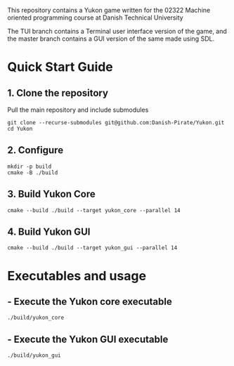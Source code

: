 This repository contains a Yukon game written for the 02322 Machine oriented programming course at Danish Technical University

The TUI branch contains a Terminal user interface version of the game, and the master branch contains a GUI version of the same made using SDL.

# Quick Start Guide
## 1. Clone the repository
Pull the main repository and include submodules
```
git clone --recurse-submodules git@github.com:Danish-Pirate/Yukon.git
cd Yukon
```
## 2. Configure
```
mkdir -p build
cmake -B ./build
```
## 3. Build Yukon Core
```
cmake --build ./build --target yukon_core --parallel 14
```
## 4. Build Yukon GUI
```
cmake --build ./build --target yukon_gui --parallel 14
```
# Executables and usage
## - Execute the Yukon core executable
```
./build/yukon_core
```
## - Execute the Yukon GUI executable
```
./build/yukon_gui
```


